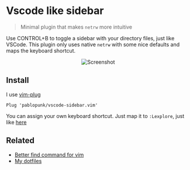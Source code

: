 # Vscode like sidebar

> Minimal plugin that makes `netrw` more intuitive

Use CONTROL+B to toggle a sidebar with your directory files, just like VSCode. This plugin only uses native `netrw` with some nice defaults and maps the keyboard shortcut.


<p align="center">
  <img src="" alt="Screenshot">
</p>

## Install

I use [vim-plug](https://github.com/junegunn/vim-plug)

```vim
Plug 'pablopunk/vscode-sidebar.vim'
```

You can assign your own keyboard shortcut. Just map it to `:Lexplore`, just like [here](./plugin/vscode-sidebar.vim)

## Related

* [Better find command for vim](https://github.com/pablopunk/better-find.vim)
* [My dotfiles](https://github.com/pablopunk/dotfiles)
